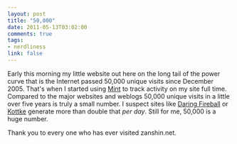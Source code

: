 ```yaml
--- 
layout: post
title: "50,000"
date: 2011-05-13T03:02:00
comments: true
tags:
- nerdliness
link: false
---
```

Early this morning my little website out here on the long tail of the power curve that is the Internet passed 50,000 unique visits since December 2005. That's when I started using <a title="Mint" href="http://haveamint.com">Mint</a> to track activity on my site full time. Compared to the major websites and weblogs 50,000 unique visits in a little over five years is truly a small number. I suspect sites like <a title="Daring Fireball" href="http://daringfireball.net/">Daring Fireball</a> or <a title="Kottke" href="http://kottke.org/">Kottke</a> generate more than double that <em>per day</em>. Still for me, 50,000 is a huge number.

Thank you to every one who has ever visited zanshin.net.
